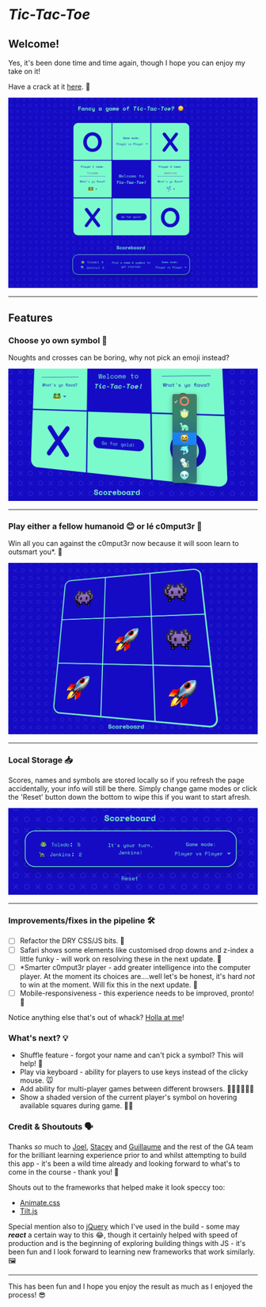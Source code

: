 # _Tic-Tac-Toe_

## Welcome!

Yes, it's been done time and time again, though I hope you can enjoy my take on it!

Have a crack at it [here](https://oisa.github.io/tic-tac-toe/). 🤫

![View the gameplay](images/main.png)

---

## Features

### Choose yo own symbol 🐒

Noughts and crosses can be boring, why not pick an emoji instead?

![Image of user choosing their symbol](images/pick-yo-symbol.png)

---

### Play either a fellow humanoid 😊 or lé c0mput3r 👾

Win all you can against the c0mput3r now because it will soon learn to outsmart you*. 🧠

![Image of scoreboard](images/vs-computer.png)

---

### Local Storage 📥

Scores, names and symbols are stored locally so if you refresh the page accidentally, your info will still be there. Simply change game modes or click the 'Reset' button down the bottom to wipe this if you want to start afresh.

![Image of scoreboard](images/scoreboard.png)

---

### Improvements/fixes in the pipeline 🛠

- [ ] Refactor the DRY CSS/JS bits. 🥵
- [ ] Safari shows some elements like customised drop downs and z-index a little funky - will work on resolving these in the next update. 🧭
- [ ] *Smarter c0mput3r player - add greater intelligence into the computer player. At the moment its choices are....well let's be honest, it's hard _not_ to win at the moment. Will fix this in the next update. 👾
- [ ] Mobile-responsiveness - this experience needs to be improved, pronto! 📱

Notice anything else that's out of whack? [Holla at me](mailto:j.m.o.carlton@gmail.com?subject=[GitHub]%20Tic-Tac-Toe%20Suggestion%20😎)!


### What's next? 💡

- Shuffle feature - forgot your name and can't pick a symbol? This will help! 🔀
- Play via keyboard - ability for players to use keys instead of the clicky mouse. 🐭
- Add ability for multi-player games between different browsers. 👩🏻‍💻👨🏻‍💻
- Show a shaded version of the current player's symbol on hovering available squares during game. 🕴🏻


### Credit & Shoutouts 🗣

Thanks _so_ much to [Joel](https://github.com/wofockham), [Stacey](https://github.com/StaceyBros) and [Guillaume](https://github.com/gcrk) and the rest of the GA team for the brilliant learning experience prior to and whilst attempting to build this app - it's been a wild time already and looking forward to what's to come in the course - thank you! 🤠

Shouts out to the frameworks that helped make it look speccy too:

- [Animate.css](https://animate.style/)
- [Tilt.js](https://gijsroge.github.io/tilt.js/)

Special mention also to [jQuery](https://github.com/jquery) which I've used in the build - some may _**react**_ a certain way to this 😂, though it certainly helped with speed of production and is the beginning of exploring building things with JS - it's been fun and I look forward to learning new frameworks that work similarly. 🖼

---

This has been fun and I hope you enjoy the result as much as I enjoyed the process! 😎
